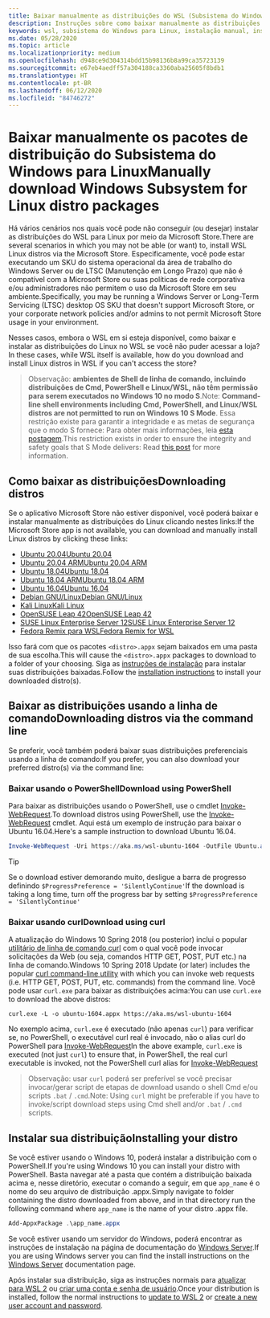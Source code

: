 ```yaml
---
title: Baixar manualmente as distribuições do WSL (Subsistema do Windows para Linux)
description: Instruções sobre como baixar manualmente as distribuições do Subsistema do Windows para Linux.
keywords: wsl, subsistema do Windows para Linux, instalação manual, instalar manualmente, microsoft store, windows 10s, ondulação, Add-AppxPackage, manutenção de longo prazo, LTSC
ms.date: 05/28/2020
ms.topic: article
ms.localizationpriority: medium
ms.openlocfilehash: d948ce9d304314bdd15b98136b8a99ca35723139
ms.sourcegitcommit: e67eb4aedff57a304188ca3360aba25605f8bdb1
ms.translationtype: HT
ms.contentlocale: pt-BR
ms.lasthandoff: 06/12/2020
ms.locfileid: "84746272"
---
```

# <a name="manually-download-windows-subsystem-for-linux-distro-packages"></a><span data-ttu-id="326d2-104">Baixar manualmente os pacotes de distribuição do Subsistema do Windows para Linux</span><span class="sxs-lookup"><span data-stu-id="326d2-104">Manually download Windows Subsystem for Linux distro packages</span></span>

<span data-ttu-id="326d2-105">Há vários cenários nos quais você pode não conseguir (ou desejar) instalar as distribuições do WSL para Linux por meio da Microsoft Store.</span><span class="sxs-lookup"><span data-stu-id="326d2-105">There are several scenarios in which you may not be able (or want) to, install WSL Linux distros via the Microsoft Store.</span></span> <span data-ttu-id="326d2-106">Especificamente, você pode estar executando um SKU do sistema operacional da área de trabalho do Windows Server ou de LTSC (Manutenção em Longo Prazo) que não é compatível com a Microsoft Store ou suas políticas de rede corporativa e/ou administradores não permitem o uso da Microsoft Store em seu ambiente.</span><span class="sxs-lookup"><span data-stu-id="326d2-106">Specifically, you may be running a Windows Server or Long-Term Servicing (LTSC) desktop OS SKU that doesn't support Microsoft Store, or your corporate network policies and/or admins to not permit Microsoft Store usage in your environment.</span></span>

<span data-ttu-id="326d2-107">Nesses casos, embora o WSL em si esteja disponível, como baixar e instalar as distribuições do Linux no WSL se você não puder acessar a loja?</span><span class="sxs-lookup"><span data-stu-id="326d2-107">In these cases, while WSL itself is available, how do you download and install Linux distros in WSL if you can't access the store?</span></span>

> <span data-ttu-id="326d2-108">Observação: **ambientes de Shell de linha de comando, incluindo distribuições de Cmd, PowerShell e Linux/WSL, não têm permissão para serem executados no Windows 10 no modo S**.</span><span class="sxs-lookup"><span data-stu-id="326d2-108">Note: **Command-line shell environments including Cmd, PowerShell, and Linux/WSL distros are not permitted to run on Windows 10 S Mode**.</span></span> <span data-ttu-id="326d2-109">Essa restrição existe para garantir a integridade e as metas de segurança que o modo S fornece: Para obter mais informações, leia [esta postagem](https://blogs.msdn.microsoft.com/commandline/2017/05/18/will-linux-distros-run-on-windows-10-s/).</span><span class="sxs-lookup"><span data-stu-id="326d2-109">This restriction exists in order to ensure the integrity and safety goals that S Mode delivers: Read [this post](https://blogs.msdn.microsoft.com/commandline/2017/05/18/will-linux-distros-run-on-windows-10-s/) for more information.</span></span>

## <a name="downloading-distros"></a><span data-ttu-id="326d2-110">Como baixar as distribuições</span><span class="sxs-lookup"><span data-stu-id="326d2-110">Downloading distros</span></span>

<span data-ttu-id="326d2-111">Se o aplicativo Microsoft Store não estiver disponível, você poderá baixar e instalar manualmente as distribuições do Linux clicando nestes links:</span><span class="sxs-lookup"><span data-stu-id="326d2-111">If the Microsoft Store app is not available, you can download and manually install Linux distros by clicking these links:</span></span>
* [<span data-ttu-id="326d2-112">Ubuntu 20.04</span><span class="sxs-lookup"><span data-stu-id="326d2-112">Ubuntu 20.04</span></span>](https://aka.ms/wslubuntu2004)
* [<span data-ttu-id="326d2-113">Ubuntu 20.04 ARM</span><span class="sxs-lookup"><span data-stu-id="326d2-113">Ubuntu 20.04 ARM</span></span>](https://aka.ms/wslubuntu2004arm)
* [<span data-ttu-id="326d2-114">Ubuntu 18.04</span><span class="sxs-lookup"><span data-stu-id="326d2-114">Ubuntu 18.04</span></span>](https://aka.ms/wsl-ubuntu-1804)
* [<span data-ttu-id="326d2-115">Ubuntu 18.04 ARM</span><span class="sxs-lookup"><span data-stu-id="326d2-115">Ubuntu 18.04 ARM</span></span>](https://aka.ms/wsl-ubuntu-1804-arm)
* [<span data-ttu-id="326d2-116">Ubuntu 16.04</span><span class="sxs-lookup"><span data-stu-id="326d2-116">Ubuntu 16.04</span></span>](https://aka.ms/wsl-ubuntu-1604)
* [<span data-ttu-id="326d2-117">Debian GNU/Linux</span><span class="sxs-lookup"><span data-stu-id="326d2-117">Debian GNU/Linux</span></span>](https://aka.ms/wsl-debian-gnulinux)
* [<span data-ttu-id="326d2-118">Kali Linux</span><span class="sxs-lookup"><span data-stu-id="326d2-118">Kali Linux</span></span>](https://aka.ms/wsl-kali-linux-new)
* [<span data-ttu-id="326d2-119">OpenSUSE Leap 42</span><span class="sxs-lookup"><span data-stu-id="326d2-119">OpenSUSE Leap 42</span></span>](https://aka.ms/wsl-opensuse-42)
* [<span data-ttu-id="326d2-120">SUSE Linux Enterprise Server 12</span><span class="sxs-lookup"><span data-stu-id="326d2-120">SUSE Linux Enterprise Server 12</span></span>](https://aka.ms/wsl-sles-12)
* [<span data-ttu-id="326d2-121">Fedora Remix para WSL</span><span class="sxs-lookup"><span data-stu-id="326d2-121">Fedora Remix for WSL</span></span>](https://github.com/WhitewaterFoundry/WSLFedoraRemix/releases/)

<span data-ttu-id="326d2-122">Isso fará com que os pacotes `<distro>.appx` sejam baixados em uma pasta de sua escolha.</span><span class="sxs-lookup"><span data-stu-id="326d2-122">This will cause the `<distro>.appx` packages to download to a folder of your choosing.</span></span> <span data-ttu-id="326d2-123">Siga as [instruções de instalação](#installing-your-distro) para instalar suas distribuições baixadas.</span><span class="sxs-lookup"><span data-stu-id="326d2-123">Follow the [installation instructions](#installing-your-distro) to install your downloaded distro(s).</span></span>

## <a name="downloading-distros-via-the-command-line"></a><span data-ttu-id="326d2-124">Baixar as distribuições usando a linha de comando</span><span class="sxs-lookup"><span data-stu-id="326d2-124">Downloading distros via the command line</span></span>
<span data-ttu-id="326d2-125">Se preferir, você também poderá baixar suas distribuições preferenciais usando a linha de comando:</span><span class="sxs-lookup"><span data-stu-id="326d2-125">If you prefer, you can also download your preferred distro(s) via the command line:</span></span>

 ### <a name="download-using-powershell"></a><span data-ttu-id="326d2-126">Baixar usando o PowerShell</span><span class="sxs-lookup"><span data-stu-id="326d2-126">Download using PowerShell</span></span>
 <span data-ttu-id="326d2-127">Para baixar as distribuições usando o PowerShell, use o cmdlet [Invoke-WebRequest](https://docs.microsoft.com/powershell/module/microsoft.powershell.utility/invoke-webrequest?view=powershell-5.1).</span><span class="sxs-lookup"><span data-stu-id="326d2-127">To download distros using PowerShell, use the [Invoke-WebRequest](https://docs.microsoft.com/powershell/module/microsoft.powershell.utility/invoke-webrequest?view=powershell-5.1) cmdlet.</span></span> <span data-ttu-id="326d2-128">Aqui está um exemplo de instrução para baixar o Ubuntu 16.04.</span><span class="sxs-lookup"><span data-stu-id="326d2-128">Here's a sample instruction to download Ubuntu 16.04.</span></span>

```powershell
Invoke-WebRequest -Uri https://aka.ms/wsl-ubuntu-1604 -OutFile Ubuntu.appx -UseBasicParsing
```

> [!TIP]
> <span data-ttu-id="326d2-129">Se o download estiver demorando muito, desligue a barra de progresso definindo `$ProgressPreference = 'SilentlyContinue'`</span><span class="sxs-lookup"><span data-stu-id="326d2-129">If the download is taking a long time, turn off the progress bar by setting `$ProgressPreference = 'SilentlyContinue'`</span></span>

### <a name="download-using-curl"></a><span data-ttu-id="326d2-130">Baixar usando curl</span><span class="sxs-lookup"><span data-stu-id="326d2-130">Download using curl</span></span>
<span data-ttu-id="326d2-131">A atualização do Windows 10 Spring 2018 (ou posterior) inclui o popular [utilitário de linha de comando curl](https://curl.haxx.se/) com o qual você pode invocar solicitações da Web (ou seja, comandos HTTP GET, POST, PUT etc.) na linha de comando.</span><span class="sxs-lookup"><span data-stu-id="326d2-131">Windows 10 Spring 2018 Update (or later) includes the popular [curl command-line utility](https://curl.haxx.se/) with which you can invoke web requests (i.e. HTTP GET, POST, PUT, etc. commands) from the command line.</span></span> <span data-ttu-id="326d2-132">Você pode usar `curl.exe` para baixar as distribuições acima:</span><span class="sxs-lookup"><span data-stu-id="326d2-132">You can use `curl.exe` to download the above distros:</span></span>

```console
curl.exe -L -o ubuntu-1604.appx https://aka.ms/wsl-ubuntu-1604
```

<span data-ttu-id="326d2-133">No exemplo acima, `curl.exe` é executado (não apenas `curl`) para verificar se, no PowerShell, o executável curl real é invocado, não o alias curl do PowerShell para [Invoke-WebRequest](https://docs.microsoft.com/powershell/module/microsoft.powershell.utility/invoke-webrequest?view=powershell-6)</span><span class="sxs-lookup"><span data-stu-id="326d2-133">In the above example, `curl.exe` is executed (not just `curl`) to ensure that, in PowerShell, the real curl executable is invoked, not the PowerShell curl alias for [Invoke-WebRequest](https://docs.microsoft.com/powershell/module/microsoft.powershell.utility/invoke-webrequest?view=powershell-6)</span></span>

> <span data-ttu-id="326d2-134">Observação: usar `curl` poderá ser preferível se você precisar invocar/gerar script de etapas de download usando o shell Cmd e/ou scripts `.bat` / `.cmd`.</span><span class="sxs-lookup"><span data-stu-id="326d2-134">Note: Using `curl` might be preferable if you have to invoke/script download steps using Cmd shell and/or `.bat` / `.cmd` scripts.</span></span>

## <a name="installing-your-distro"></a><span data-ttu-id="326d2-135">Instalar sua distribuição</span><span class="sxs-lookup"><span data-stu-id="326d2-135">Installing your distro</span></span>
<span data-ttu-id="326d2-136">Se você estiver usando o Windows 10, poderá instalar a distribuição com o PowerShell.</span><span class="sxs-lookup"><span data-stu-id="326d2-136">If you're using Windows 10 you can install your distro with PowerShell.</span></span> <span data-ttu-id="326d2-137">Basta navegar até a pasta que contém a distribuição baixada acima e, nesse diretório, executar o comando a seguir, em que `app_name` é o nome do seu arquivo de distribuição .appx.</span><span class="sxs-lookup"><span data-stu-id="326d2-137">Simply navigate to folder containing the distro downloaded from above, and in that directory run the following command where `app_name` is the name of your distro .appx file.</span></span>  
```Powershell
Add-AppxPackage .\app_name.appx
```

<span data-ttu-id="326d2-138">Se você estiver usando um servidor do Windows, poderá encontrar as instruções de instalação na página de documentação do [Windows Server](install-on-server.md).</span><span class="sxs-lookup"><span data-stu-id="326d2-138">If you are using Windows server you can find the install instructions on the [Windows Server](install-on-server.md) documentation page.</span></span>

<span data-ttu-id="326d2-139">Após instalar sua distribuição, siga as instruções normais para [atualizar para WSL 2](./install-win10.md#update-to-wsl-2) ou [criar uma conta e senha de usuário](./user-support.md).</span><span class="sxs-lookup"><span data-stu-id="326d2-139">Once your distribution is installed, follow the normal instructions to [update to WSL 2](./install-win10.md#update-to-wsl-2) or [create a new user account and password](./user-support.md).</span></span>
